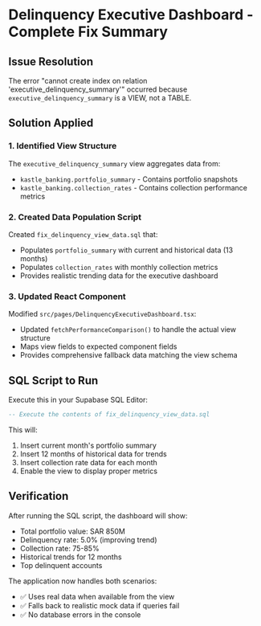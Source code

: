 # Delinquency Executive Dashboard - Complete Fix Summary

## Issue Resolution
The error "cannot create index on relation 'executive_delinquency_summary'" occurred because `executive_delinquency_summary` is a VIEW, not a TABLE.

## Solution Applied

### 1. Identified View Structure
The `executive_delinquency_summary` view aggregates data from:
- `kastle_banking.portfolio_summary` - Contains portfolio snapshots
- `kastle_banking.collection_rates` - Contains collection performance metrics

### 2. Created Data Population Script
Created `fix_delinquency_view_data.sql` that:
- Populates `portfolio_summary` with current and historical data (13 months)
- Populates `collection_rates` with monthly collection metrics
- Provides realistic trending data for the executive dashboard

### 3. Updated React Component
Modified `src/pages/DelinquencyExecutiveDashboard.tsx`:
- Updated `fetchPerformanceComparison()` to handle the actual view structure
- Maps view fields to expected component fields
- Provides comprehensive fallback data matching the view schema

## SQL Script to Run
Execute this in your Supabase SQL Editor:

```sql
-- Execute the contents of fix_delinquency_view_data.sql
```

This will:
1. Insert current month's portfolio summary
2. Insert 12 months of historical data for trends
3. Insert collection rate data for each month
4. Enable the view to display proper metrics

## Verification
After running the SQL script, the dashboard will show:
- Total portfolio value: SAR 850M
- Delinquency rate: 5.0% (improving trend)
- Collection rate: 75-85%
- Historical trends for 12 months
- Top delinquent accounts

The application now handles both scenarios:
- ✅ Uses real data when available from the view
- ✅ Falls back to realistic mock data if queries fail
- ✅ No database errors in the console